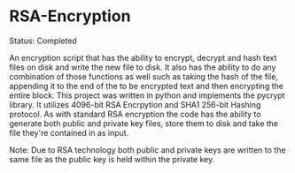 # RSA-Encryption

Status: Completed

An encryption script that has the ability to encrypt, decrypt and hash text files on 
disk and write the new file to disk. It also has the ability to do any combination 
of those functions as well such as taking the hash of the file, appending it to 
the end of the to be encrypted text and then encrypting the entire block. This project 
was written in python and implements the pycrypt library. It utilizes 4096-bit RSA 
Encrpytion and SHA1 256-bit Hashing protocol. As with standard RSA encryption the 
code has the ability to generate both public and private key files, store them to 
disk and take the file they're contained in as input. 

Note: Due to RSA technology both public and private keys are written to the same 
file as the public key is held within the private key.
